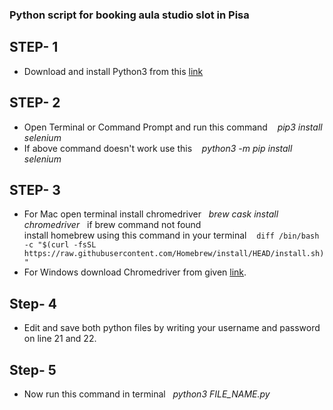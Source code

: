 ### Python script for booking aula studio slot in Pisa

## STEP- 1
 - Download and install Python3 from this [link](https://www.python.org/downloads/)
 
## STEP- 2
  - Open Terminal or Command Prompt and run this command  &nbsp;&nbsp; *pip3 install selenium*
  - If above command doesn't work use this &nbsp;&nbsp; *python3 -m pip install selenium*
  
## STEP- 3
   - For Mac open terminal install chromedriver &nbsp;&nbsp;*brew cask install chromedriver*&nbsp;&nbsp; if brew command not found<br> install homebrew using this command in your terminal &nbsp;&nbsp; ```diff /bin/bash -c "$(curl -fsSL https://raw.githubusercontent.com/Homebrew/install/HEAD/install.sh)"```
   - For Windows download Chromedriver from given [link](https://chromedriver.chromium.org/downloads).
   
   
## Step- 4
   - Edit and save both python files by writing your username and password on line 21 and 22.
 
  
## Step- 5
 - Now run this command in terminal &nbsp;&nbsp;*python3 FILE_NAME.py*
  
